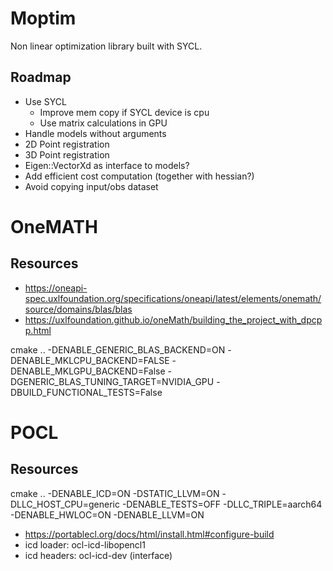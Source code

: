 # Moptim
Non linear optimization library built with SYCL.

## Roadmap
- Use SYCL
  - Improve mem copy if SYCL device is cpu
  - Use matrix calculations in GPU
- Handle models without arguments
- 2D Point registration
- 3D Point registration
- Eigen::VectorXd as interface to models?
- Add efficient cost computation (together with hessian?)
- Avoid copying input/obs dataset



# OneMATH

## Resources

- https://oneapi-spec.uxlfoundation.org/specifications/oneapi/latest/elements/onemath/source/domains/blas/blas
- https://uxlfoundation.github.io/oneMath/building_the_project_with_dpcpp.html

cmake .. -DENABLE_GENERIC_BLAS_BACKEND=ON -DENABLE_MKLCPU_BACKEND=FALSE -DENABLE_MKLGPU_BACKEND=False -DGENERIC_BLAS_TUNING_TARGET=NVIDIA_GPU -DBUILD_FUNCTIONAL_TESTS=False

# POCL

## Resources

cmake .. -DENABLE_ICD=ON -DSTATIC_LLVM=ON -DLLC_HOST_CPU=generic -DENABLE_TESTS=OFF -DLLC_TRIPLE=aarch64 -DENABLE_HWLOC=ON -DENABLE_LLVM=ON

- https://portablecl.org/docs/html/install.html#configure-build
- icd loader: ocl-icd-libopencl1
- icd headers: ocl-icd-dev (interface)
